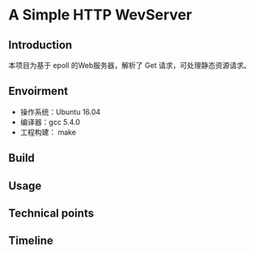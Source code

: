 # A Simple HTTP WevServer
## Introduction
本项目为基于 epoll 的Web服务器，解析了 Get 请求，可处理静态资源请求。
## Envoirment
* 操作系统：Ubuntu 16.04
* 编译器：gcc 5.4.0
* 工程构建： make
## Build

## Usage

## Technical points

## Timeline 
